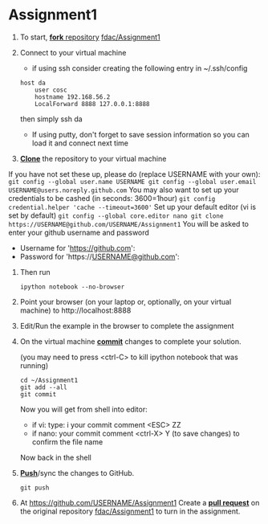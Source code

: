 Assignment1
===========
1. To start, [**fork** repository][forking] [fdac/Assignment1][assignment]
1. Connect to your virtual machine
    * if using ssh consider creating the following entry in ~/.ssh/config

    ```
	host da
        user cosc
        hostname 192.168.56.2
        LocalForward 8888 127.0.0.1:8888
    ```

     then simply ssh da
	
    * If using putty, don't forget to save session information so you
    can load it and connect next time
  
1. [**Clone**][ref-clone] the repository to your virtual machine

  If you have not set these up, please do (replace USERNAME with your own):
    ```
	git config --global user.name USERNAME
	git config --global user.email USERNAME@users.noreply.github.com
    ```
  You may also want to set up your credentials to be cashed (in seconds: 3600=1hour)
    ```
	git config credential.helper 'cache --timeout=3600'
    ```
  Set up your default editor (vi is set by default)
    ```
	git config --global core.editor nano
	git clone https://USERNAME@github.com/USERNAME/Assignment1
    ```
   You will be asked to enter your github username and password
	
   * Username for 'https://github.com': 
   * Password for 'https://USERNAME@github.com': 

1. Then run
    ```
	ipython notebook --no-browser
    ```
1. Point your browser (on your laptop or, optionally, on your virtual
   machine) to http://localhost:8888
1. Edit/Run the example in the browser to complete the assignment
1. On the virtual machine [**commit**][ref-commit] changes to complete your solution.

   (you may need to press \<ctrl-C\> to kill ipython notebook that was running)
    ```
	cd ~/Assignment1
	git add --all
	git commit
    ```
   Now you will get from shell into editor:
     * if vi: type: i your commit comment \<ESC\> ZZ
	 * if nano: your commit comment \<ctrl-X\> Y (to save changes)
       <enter> to confirm the file name

   Now back in the shell

1. [**Push**][ref-push]/sync the changes to GitHub.
    ```
	git push
    ```
1. At https://github.com/USERNAME/Assignment1
   Create a [**pull request**][pull-request] on the
   original repository [fdac/Assignment1][assignment]  to
   turn in the assignment.

<!-- Links -->
[assignment]: https://github.com/fdac/Assignment1
[forking]: https://guides.github.com/activities/forking/
[ref-clone]: http://gitref.org/creating/#clone
[ref-commit]: http://gitref.org/basic/#commit
[ref-push]: http://gitref.org/remotes/#push
[pull-request]: https://help.github.com/articles/creating-a-pull-request


